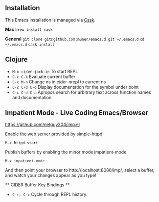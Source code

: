 ## Installation

This Emacs installation is managed via [Cask](http://cask.readthedocs.org/).

**Mac**
`brew install cask`

**General**
`git clone git@github.com:munen/emacs.d.git ~/.emacs.d`
`cd ~/.emacs.d`
`cask install`

## Clojure

* `M-x cider-jack-in` To start REPL
* `C-c C-k` Evaluate current buffer
* `C-c M-n` Change ns in cider-nrepl to current ns
* `C-c C-d C-d` Display documentation for the symbol under point
* `C-c C-d C-a` Apropos search for arbitrary text across function names and documentation


## Impatient Mode - Live Coding Emacs/Browser

https://github.com/netguy204/imp.el

Enable the web server provided by simple-httpd:

    M-x httpd-start

Publish buffers by enabling the minor mode impatient-mode.

    M-x impatient-mode

And then point your browser to http://localhost:8080/imp/, select a buffer, and watch your changes appear as you type!

** CIDER Buffer Key Bindings **

* `C-↑, C-↓` Cycle through REPL history.
